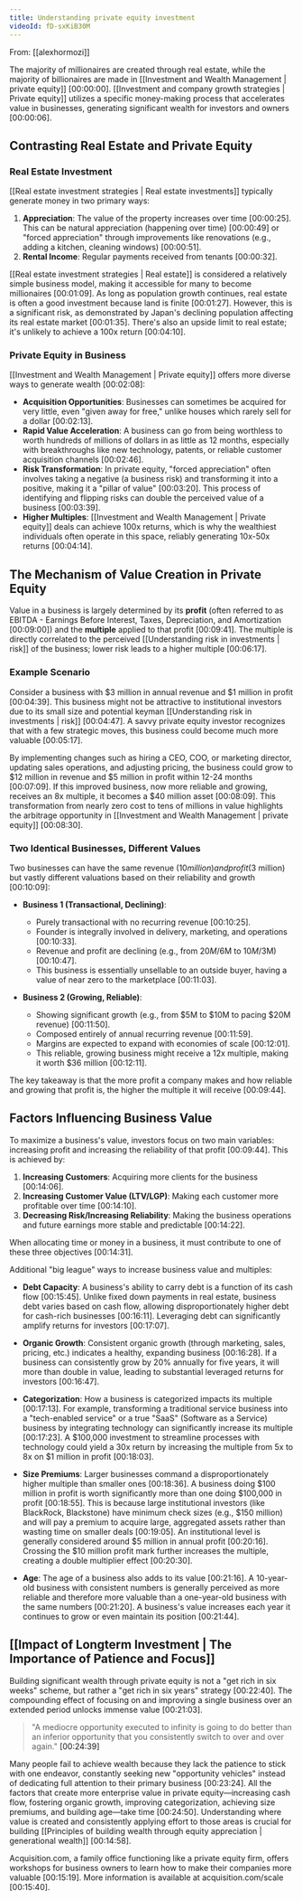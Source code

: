 ```yaml
---
title: Understanding private equity investment
videoId: fD-sxKiB30M
---
```


From: [[alexhormozi]] <br/> 

The majority of millionaires are created through real estate, while the majority of billionaires are made in [[Investment and Wealth Management | private equity]] <a class="yt-timestamp" data-t="00:00:00">[00:00:00]</a>. [[Investment and company growth strategies | Private equity]] utilizes a specific money-making process that accelerates value in businesses, generating significant wealth for investors and owners <a class="yt-timestamp" data-t="00:00:06">[00:00:06]</a>.

## Contrasting Real Estate and Private Equity

### Real Estate Investment
[[Real estate investment strategies | Real estate investments]] typically generate money in two primary ways:
1.  **Appreciation**: The value of the property increases over time <a class="yt-timestamp" data-t="00:00:25">[00:00:25]</a>. This can be natural appreciation (happening over time) <a class="yt-timestamp" data-t="00:00:49">[00:00:49]</a> or "forced appreciation" through improvements like renovations (e.g., adding a kitchen, cleaning windows) <a class="yt-timestamp" data-t="00:00:51">[00:00:51]</a>.
2.  **Rental Income**: Regular payments received from tenants <a class="yt-timestamp" data-t="00:00:32">[00:00:32]</a>.

[[Real estate investment strategies | Real estate]] is considered a relatively simple business model, making it accessible for many to become millionaires <a class="yt-timestamp" data-t="00:01:09">[00:01:09]</a>. As long as population growth continues, real estate is often a good investment because land is finite <a class="yt-timestamp" data-t="00:01:27">[00:01:27]</a>. However, this is a significant risk, as demonstrated by Japan's declining population affecting its real estate market <a class="yt-timestamp" data-t="00:01:35">[00:01:35]</a>. There's also an upside limit to real estate; it's unlikely to achieve a 100x return <a class="yt-timestamp" data-t="00:04:10">[00:04:10]</a>.

### Private Equity in Business
[[Investment and Wealth Management | Private equity]] offers more diverse ways to generate wealth <a class="yt-timestamp" data-t="00:02:08">[00:02:08]</a>:
*   **Acquisition Opportunities**: Businesses can sometimes be acquired for very little, even "given away for free," unlike houses which rarely sell for a dollar <a class="yt-timestamp" data-t="00:02:13">[00:02:13]</a>.
*   **Rapid Value Acceleration**: A business can go from being worthless to worth hundreds of millions of dollars in as little as 12 months, especially with breakthroughs like new technology, patents, or reliable customer acquisition channels <a class="yt-timestamp" data-t="00:02:46">[00:02:46]</a>.
*   **Risk Transformation**: In private equity, "forced appreciation" often involves taking a negative (a business risk) and transforming it into a positive, making it a "pillar of value" <a class="yt-timestamp" data-t="00:03:20">[00:03:20]</a>. This process of identifying and flipping risks can double the perceived value of a business <a class="yt-timestamp" data-t="00:03:39">[00:03:39]</a>.
*   **Higher Multiples**: [[Investment and Wealth Management | Private equity]] deals can achieve 100x returns, which is why the wealthiest individuals often operate in this space, reliably generating 10x-50x returns <a class="yt-timestamp" data-t="00:04:14">[00:04:14]</a>.

## The Mechanism of Value Creation in Private Equity

Value in a business is largely determined by its **profit** (often referred to as EBITDA - Earnings Before Interest, Taxes, Depreciation, and Amortization <a class="yt-timestamp" data-t="00:09:00">[00:09:00]</a>) and the **multiple** applied to that profit <a class="yt-timestamp" data-t="00:09:41">[00:09:41]</a>. The multiple is directly correlated to the perceived [[Understanding risk in investments | risk]] of the business; lower risk leads to a higher multiple <a class="yt-timestamp" data-t="00:06:17">[00:06:17]</a>.

### Example Scenario
Consider a business with $3 million in annual revenue and $1 million in profit <a class="yt-timestamp" data-t="00:04:39">[00:04:39]</a>. This business might not be attractive to institutional investors due to its small size and potential keyman [[Understanding risk in investments | risk]] <a class="yt-timestamp" data-t="00:04:47">[00:04:47]</a>. A savvy private equity investor recognizes that with a few strategic moves, this business could become much more valuable <a class="yt-timestamp" data-t="00:05:17">[00:05:17]</a>.

By implementing changes such as hiring a CEO, COO, or marketing director, updating sales operations, and adjusting pricing, the business could grow to $12 million in revenue and $5 million in profit within 12-24 months <a class="yt-timestamp" data-t="00:07:09">[00:07:09]</a>. If this improved business, now more reliable and growing, receives an 8x multiple, it becomes a $40 million asset <a class="yt-timestamp" data-t="00:08:09">[00:08:09]</a>. This transformation from nearly zero cost to tens of millions in value highlights the arbitrage opportunity in [[Investment and Wealth Management | private equity]] <a class="yt-timestamp" data-t="00:08:30">[00:08:30]</a>.

### Two Identical Businesses, Different Values
Two businesses can have the same revenue ($10 million) and profit ($3 million) but vastly different valuations based on their reliability and growth <a class="yt-timestamp" data-t="00:10:09">[00:10:09]</a>:

*   **Business 1 (Transactional, Declining)**:
    *   Purely transactional with no recurring revenue <a class="yt-timestamp" data-t="00:10:25">[00:10:25]</a>.
    *   Founder is integrally involved in delivery, marketing, and operations <a class="yt-timestamp" data-t="00:10:33">[00:10:33]</a>.
    *   Revenue and profit are declining (e.g., from $20M/$6M to $10M/$3M) <a class="yt-timestamp" data-t="00:10:47">[00:10:47]</a>.
    *   This business is essentially unsellable to an outside buyer, having a value of near zero to the marketplace <a class="yt-timestamp" data-t="00:11:03">[00:11:03]</a>.

*   **Business 2 (Growing, Reliable)**:
    *   Showing significant growth (e.g., from $5M to $10M to pacing $20M revenue) <a class="yt-timestamp" data-t="00:11:50">[00:11:50]</a>.
    *   Composed entirely of annual recurring revenue <a class="yt-timestamp" data-t="00:11:59">[00:11:59]</a>.
    *   Margins are expected to expand with economies of scale <a class="yt-timestamp" data-t="00:12:01">[00:12:01]</a>.
    *   This reliable, growing business might receive a 12x multiple, making it worth $36 million <a class="yt-timestamp" data-t="00:12:11">[00:12:11]</a>.

The key takeaway is that the more profit a company makes and how reliable and growing that profit is, the higher the multiple it will receive <a class="yt-timestamp" data-t="00:09:44">[00:09:44]</a>.

## Factors Influencing Business Value

To maximize a business's value, investors focus on two main variables: increasing profit and increasing the reliability of that profit <a class="yt-timestamp" data-t="00:09:44">[00:09:44]</a>. This is achieved by:
1.  **Increasing Customers**: Acquiring more clients for the business <a class="yt-timestamp" data-t="00:14:06">[00:14:06]</a>.
2.  **Increasing Customer Value (LTV/LGP)**: Making each customer more profitable over time <a class="yt-timestamp" data-t="00:14:10">[00:14:10]</a>.
3.  **Decreasing Risk/Increasing Reliability**: Making the business operations and future earnings more stable and predictable <a class="yt-timestamp" data-t="00:14:22">[00:14:22]</a>.

When allocating time or money in a business, it must contribute to one of these three objectives <a class="yt-timestamp" data-t="00:14:31">[00:14:31]</a>.

Additional "big league" ways to increase business value and multiples:

*   **Debt Capacity**: A business's ability to carry debt is a function of its cash flow <a class="yt-timestamp" data-t="00:15:45">[00:15:45]</a>. Unlike fixed down payments in real estate, business debt varies based on cash flow, allowing disproportionately higher debt for cash-rich businesses <a class="yt-timestamp" data-t="00:16:11">[00:16:11]</a>. Leveraging debt can significantly amplify returns for investors <a class="yt-timestamp" data-t="00:17:07">[00:17:07]</a>.

*   **Organic Growth**: Consistent organic growth (through marketing, sales, pricing, etc.) indicates a healthy, expanding business <a class="yt-timestamp" data-t="00:16:28">[00:16:28]</a>. If a business can consistently grow by 20% annually for five years, it will more than double in value, leading to substantial leveraged returns for investors <a class="yt-timestamp" data-t="00:16:47">[00:16:47]</a>.

*   **Categorization**: How a business is categorized impacts its multiple <a class="yt-timestamp" data-t="00:17:13">[00:17:13]</a>. For example, transforming a traditional service business into a "tech-enabled service" or a true "SaaS" (Software as a Service) business by integrating technology can significantly increase its multiple <a class="yt-timestamp" data-t="00:17:23">[00:17:23]</a>. A $100,000 investment to streamline processes with technology could yield a 30x return by increasing the multiple from 5x to 8x on $1 million in profit <a class="yt-timestamp" data-t="00:18:03">[00:18:03]</a>.

*   **Size Premiums**: Larger businesses command a disproportionately higher multiple than smaller ones <a class="yt-timestamp" data-t="00:18:36">[00:18:36]</a>. A business doing $100 million in profit is worth significantly more than one doing $100,000 in profit <a class="yt-timestamp" data-t="00:18:55">[00:18:55]</a>. This is because large institutional investors (like BlackRock, Blackstone) have minimum check sizes (e.g., $150 million) and will pay a premium to acquire large, aggregated assets rather than wasting time on smaller deals <a class="yt-timestamp" data-t="00:19:05">[00:19:05]</a>. An institutional level is generally considered around $5 million in annual profit <a class="yt-timestamp" data-t="00:20:16">[00:20:16]</a>. Crossing the $10 million profit mark further increases the multiple, creating a double multiplier effect <a class="yt-timestamp" data-t="00:20:30">[00:20:30]</a>.

*   **Age**: The age of a business also adds to its value <a class="yt-timestamp" data-t="00:21:16">[00:21:16]</a>. A 10-year-old business with consistent numbers is generally perceived as more reliable and therefore more valuable than a one-year-old business with the same numbers <a class="yt-timestamp" data-t="00:21:20">[00:21:20]</a>. A business's value increases each year it continues to grow or even maintain its position <a class="yt-timestamp" data-t="00:21:44">[00:21:44]</a>.

## [[Impact of Longterm Investment | The Importance of Patience and Focus]]

Building significant wealth through private equity is not a "get rich in six weeks" scheme, but rather a "get rich in six years" strategy <a class="yt-timestamp" data-t="00:22:40">[00:22:40]</a>. The compounding effect of focusing on and improving a single business over an extended period unlocks immense value <a class="yt-timestamp" data-t="00:21:03">[00:21:03]</a>.

> "A mediocre opportunity executed to infinity is going to do better than an inferior opportunity that you consistently switch to over and over again." <a class="yt-timestamp" data-t="00:24:39">[00:24:39]</a>

Many people fail to achieve wealth because they lack the patience to stick with one endeavor, constantly seeking new "opportunity vehicles" instead of dedicating full attention to their primary business <a class="yt-timestamp" data-t="00:23:24">[00:23:24]</a>. All the factors that create more enterprise value in private equity—increasing cash flow, fostering organic growth, improving categorization, achieving size premiums, and building age—take time <a class="yt-timestamp" data-t="00:24:50">[00:24:50]</a>. Understanding where value is created and consistently applying effort to those areas is crucial for building [[Principles of building wealth through equity appreciation | generational wealth]] <a class="yt-timestamp" data-t="00:14:58">[00:14:58]</a>.

Acquisition.com, a family office functioning like a private equity firm, offers workshops for business owners to learn how to make their companies more valuable <a class="yt-timestamp" data-t="00:15:19">[00:15:19]</a>. More information is available at acquisition.com/scale <a class="yt-timestamp" data-t="00:15:40">[00:15:40]</a>.